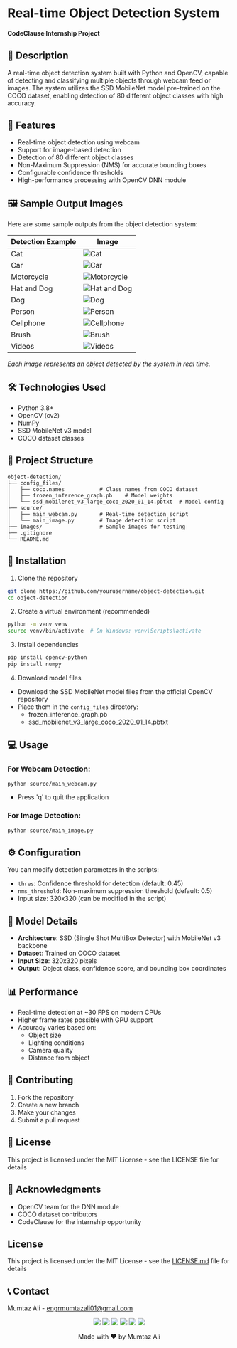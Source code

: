 
# Real-time Object Detection System
#### CodeClause Internship Project

## 📝 Description
A real-time object detection system built with Python and OpenCV, capable of detecting and classifying multiple objects through webcam feed or images. The system utilizes the SSD MobileNet model pre-trained on the COCO dataset, enabling detection of 80 different object classes with high accuracy.

## 🎯 Features
- Real-time object detection using webcam
- Support for image-based detection
- Detection of 80 different object classes
- Non-Maximum Suppression (NMS) for accurate bounding boxes
- Configurable confidence thresholds
- High-performance processing with OpenCV DNN module

## 🖼️ Sample Output Images
Here are some sample outputs from the object detection system:

| Detection Example  | Image |
|---------------------|-------|
| Cat                 | ![Cat](https://github.com/user-attachments/assets/96ed61ee-a072-4a70-96e4-47323ece1ee8) |
| Car                 | ![Car](https://github.com/user-attachments/assets/b8873b69-943c-4c16-837a-af9b191de5f6) |
| Motorcycle          | ![Motorcycle](https://github.com/user-attachments/assets/b575cff6-0563-4545-a1ca-416a1f6dd483) |
| Hat and Dog         | ![Hat and Dog](https://github.com/user-attachments/assets/e1ed0cb8-8bc0-4be7-879f-a8da2c1c1957) |
| Dog                 | ![Dog](https://github.com/user-attachments/assets/6b8a337b-be88-4c0e-ad79-a2c2006bfc97) |
| Person              | ![Person](https://github.com/user-attachments/assets/4fbc9e25-8563-42b8-aaa6-b72e1ceacdaf) |
| Cellphone           | ![Cellphone](https://github.com/user-attachments/assets/10029b91-7e18-4e55-bed7-b066f5b6c134) |
| Brush               | ![Brush](https://github.com/user-attachments/assets/15151b5d-ec6b-4d0b-93ab-e1bf17ced618) |
| Videos              | ![Videos](https://github.com/user-attachments/assets/55d8f1d0-379b-4a89-a4c6-9fa473bbc975) |

*Each image represents an object detected by the system in real time.*




## 🛠️ Technologies Used
- Python 3.8+
- OpenCV (cv2)
- NumPy
- SSD MobileNet v3 model
- COCO dataset classes

## 📁 Project Structure
```
object-detection/
├── config_files/
│   ├── coco.names           # Class names from COCO dataset
│   ├── frozen_inference_graph.pb    # Model weights
│   └── ssd_mobilenet_v3_large_coco_2020_01_14.pbtxt  # Model config
├── source/
│   ├── main_webcam.py       # Real-time detection script
│   └── main_image.py        # Image detection script
├── images/                  # Sample images for testing
├── .gitignore
└── README.md
```

## 🚀 Installation

1. Clone the repository
```bash
git clone https://github.com/yourusername/object-detection.git
cd object-detection
```

2. Create a virtual environment (recommended)
```bash
python -m venv venv
source venv/bin/activate  # On Windows: venv\Scripts\activate
```

3. Install dependencies
```bash
pip install opencv-python
pip install numpy
```

4. Download model files
- Download the SSD MobileNet model files from the official OpenCV repository
- Place them in the `config_files` directory:
  - frozen_inference_graph.pb
  - ssd_mobilenet_v3_large_coco_2020_01_14.pbtxt

## 💻 Usage

### For Webcam Detection:
```bash
python source/main_webcam.py
```
- Press 'q' to quit the application

### For Image Detection:
```bash
python source/main_image.py
```

## ⚙️ Configuration
You can modify detection parameters in the scripts:
- `thres`: Confidence threshold for detection (default: 0.45)
- `nms_threshold`: Non-maximum suppression threshold (default: 0.5)
- Input size: 320x320 (can be modified in the script)

## 🎥 Model Details
- **Architecture**: SSD (Single Shot MultiBox Detector) with MobileNet v3 backbone
- **Dataset**: Trained on COCO dataset
- **Input Size**: 320x320 pixels
- **Output**: Object class, confidence score, and bounding box coordinates

## 📊 Performance
- Real-time detection at ~30 FPS on modern CPUs
- Higher frame rates possible with GPU support
- Accuracy varies based on:
  - Object size
  - Lighting conditions
  - Camera quality
  - Distance from object

## 🤝 Contributing
1. Fork the repository
2. Create a new branch
3. Make your changes
4. Submit a pull request

## 📜 License
This project is licensed under the MIT License - see the LICENSE file for details

## 🙏 Acknowledgments
- OpenCV team for the DNN module
- COCO dataset contributors
- CodeClause for the internship opportunity

## License

This project is licensed under the MIT License - see the [LICENSE.md](LICENSE.md) file for details

## 📞 Contact

Mumtaz Ali - [engrmumtazali01@gmail.com](mailto:engrmumtazali01@gmail.com)

<p align="center">
  <a href="mailto:engrmumtazali01@gmail.com"><img src="https://img.shields.io/badge/Email-D14836?style=for-the-badge&logo=gmail&logoColor=white"/></a>
  <a href="https://www.linkedin.com/in/mumtaz-ali"><img src="https://img.shields.io/badge/LinkedIn-0077B5?style=for-the-badge&logo=linkedin&logoColor=white"/></a>
  <a href="https://www.instagram.com/its_maliyzi"><img src="https://img.shields.io/badge/Instagram-E4405F?style=for-the-badge&logo=instagram&logoColor=white"/></a>
  <a href="https://x.com/mumtazali1223/status/1846913595021328672?s=51"><img src="https://img.shields.io/badge/X-1DA1F2?style=for-the-badge&logo=x&logoColor=white"/></a>
  <a href="https://discord.gg/DZgwHzEb"><img src="https://img.shields.io/badge/Discord-7289DA?style=for-the-badge&logo=discord&logoColor=white"/></a>
  <a href="https://wa.me/923476338292" target="_blank"><img src="https://img.shields.io/badge/WhatsApp-25D366?style=for-the-badge&logo=whatsapp&logoColor=white"/></a>
</p>

<p align="center">Made with ❤️ by Mumtaz Ali</p>
